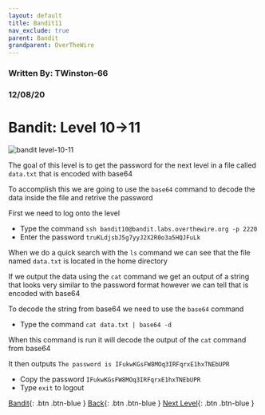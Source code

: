```yaml
---
layout: default
title: Bandit11
nav_exclude: true
parent: Bandit
grandparent: OverTheWire
---
```


### Written By: TWinston-66 
### 12/08/20
# Bandit: Level 10&rarr;11

![bandit level-10-11](https://i.imgur.com/JGMGAkB.png)

The goal of this level is to get the password for the next level in a file called `data.txt` that is encoded with base64 

To accomplish this we are going to use the `base64` command to decode the data inside the file and retrive the password 

First we need to log onto the level 

- Type the command `ssh bandit10@bandit.labs.overthewire.org -p 2220`
- Enter the password `truKLdjsbJ5g7yyJ2X2R0o3a5HQJFuLk`

When we do a quick search with the `ls` command we can see that the file named `data.txt` is located in the home directory

If we output the data using the `cat` command we get an output of a string that looks very similar to the password format however we can tell that is encoded with base64 

To decode the string from base64 we need to use the `base64` command

- Type the command `cat data.txt | base64 -d` 

When this command is run it will decode the output of the `cat` command from base64 

It then outputs `The password is IFukwKGsFW8MOq3IRFqrxE1hxTNEbUPR`

- Copy the password `IFukwKGsFW8MOq3IRFqrxE1hxTNEbUPR` 
- Type `exit` to logout





[Bandit](https://twinston-66.github.io/HackThePlanet/Wargames/OverTheWire/Bandit/){: .btn .btn-blue }
[Back](https://twinston-66.github.io/HackThePlanet/Wargames/OverTheWire/Bandit/Bandit10){: .btn .btn-blue }
[Next Level](https://twinston-66.github.io/HackThePlanet/Wargames/OverTheWire/Bandit/Bandit12){: .btn .btn-blue }